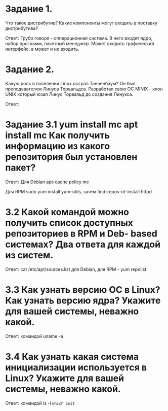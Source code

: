 # Задание 1.
Что такое дистрибутив? Какие компоненты могут входить в поставку дистрибутива?

Ответ: Грубо говоря - опперационная система. В него входят ядро, набор программ, пакетный менеджер.  Может входить графический интерфейс, а может и не входить.

# Задание 2.
Какую роль в появлении Linux сыграл Танненбаум? Он был преподавателем Линуса Торвальдса. Разработал свою ОС MINIX - клон UNIX который юзал Линус Торвальд до создания Линукса. 

Ответ: 

# Задание 3.1 yum install mc apt install mc Как получить информацию из какого репозитория был установлен пакет?

Ответ: Для Debian apt-cache policy mc

Для RPM sudo yum install yum-utils, затем find-repos-of-install httpd

# 3.2 Какой командой можно получить список доступных репозиториев в RPM и Deb- based системах? Два ответа для каждой из систем.

Ответ:  cat /etc/apt/sources.list для Debian, для RPM - yum repolist


# 3.3 Как узнать версию ОС в Linux? Как узнать версию ядра? Укажите для вашей системы, неважно какой.

Ответ: командой uname -a 

# 3.4 Как узнать какая система инициализации используется в Linux? Укажите для вашей системы, неважно какой.

Ответ: командой ls -l `which init`
